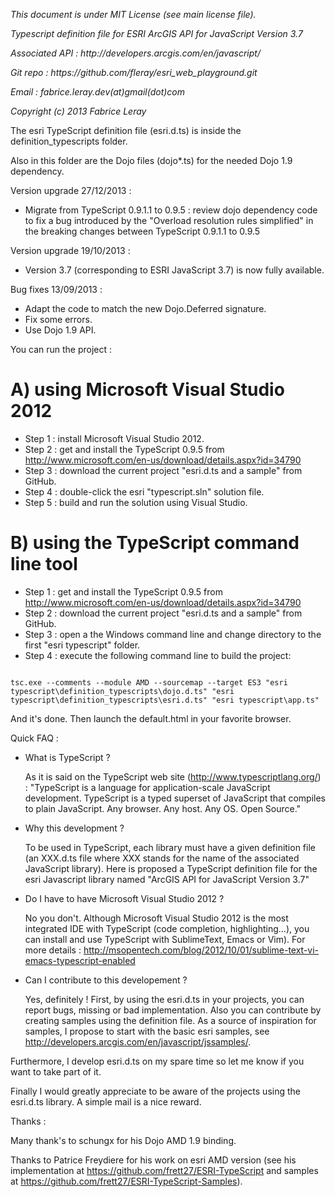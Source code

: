 <p><i>This document is under MIT License (see main license file).</i></p>
<p><i>Typescript definition file for ESRI ArcGIS API for JavaScript Version 3.7</i></p>
<p><i>Associated API : http://developers.arcgis.com/en/javascript/</i></p>
<p><i>Git repo : https://github.com/fleray/esri_web_playground.git</i></p>
<p><i>Email : fabrice.leray.dev(at)gmail(dot)com</i></p>
<p><i>Copyright (c) 2013 Fabrice Leray </i></p>

The esri TypeScript definition file (esri.d.ts) is inside the definition_typescripts folder.

Also in this folder are the Dojo files (dojo*.ts) for the needed Dojo 1.9 dependency.

Version upgrade 27/12/2013 :
- Migrate from TypeScript 0.9.1.1 to 0.9.5 : review dojo dependency code to fix a bug introduced by the "Overload resolution rules simplified" in the breaking changes between TypeScript 0.9.1.1 to 0.9.5


Version upgrade 19/10/2013 :
- Version 3.7 (corresponding to ESRI JavaScript 3.7) is now fully available.

Bug fixes 13/09/2013 : 
- Adapt the code to match the new Dojo.Deferred<TYPE> signature.
- Fix some errors.
- Use Dojo 1.9 API.

You can run the project :

A) using Microsoft Visual Studio 2012
===============================
 - Step 1 : install Microsoft Visual Studio 2012.
 - Step 2 : get and install the TypeScript 0.9.5 from http://www.microsoft.com/en-us/download/details.aspx?id=34790
 - Step 3 : download the current project "esri.d.ts and a sample" from GitHub.
 - Step 4 : double-click the esri "typescript.sln" solution file.
 - Step 5 : build and run the solution using Visual Studio.

B) using the TypeScript command line tool
=========================================
 - Step 1 : get and install the TypeScript 0.9.5 from http://www.microsoft.com/en-us/download/details.aspx?id=34790
 - Step 2 : download the current project "esri.d.ts and a sample" from GitHub.
 - Step 3 : open a the Windows command line and change directory to the first "esri typescript" folder.
 - Step 4 : execute the following command line to build the project:

<pre><code>
tsc.exe --comments --module AMD --sourcemap --target ES3 "esri typescript\definition_typescripts\dojo.d.ts" "esri typescript\definition_typescripts\esri.d.ts" "esri typescript\app.ts"
</code></pre>

And it's done. Then launch the default.html in your favorite browser.


Quick FAQ : 

 - What is TypeScript ?
 
	As it is said on the TypeScript web site (http://www.typescriptlang.org/) : 
	"TypeScript is a language for application-scale JavaScript development.
	TypeScript is a typed superset of JavaScript that compiles to plain JavaScript.
	Any browser. Any host. Any OS. Open Source."

 - Why this development ?
 
	To be used in TypeScript, each library must have a given definition  file (an XXX.d.ts file where XXX stands for the name of the associated JavaScript library).
	Here is proposed a TypeScript definition file for the esri Javascript library named "ArcGIS API for JavaScript Version 3.7"

 - Do I have to have Microsoft Visual Studio 2012 ?
 
	No you don't. Although Microsoft Visual Studio 2012 is the most integrated IDE with TypeScript (code completion, highlighting...), you can install and use TypeScript with SublimeText, Emacs or Vim). For more details : http://msopentech.com/blog/2012/10/01/sublime-text-vi-emacs-typescript-enabled

 - Can I contribute to this developement ?

	Yes, definitely ! First, by using the esri.d.ts in your projects, you can report bugs, missing or bad implementation.
	Also you can contribute by creating samples using the definition file. As a source of inspiration for samples, I propose to start with the basic esri samples, see http://developers.arcgis.com/en/javascript/jssamples/.


Furthermore, I develop esri.d.ts on my spare time so let me know if you want to take part of it.

Finally I would greatly appreciate to be aware of the projects using the esri.d.ts library. A simple mail is a nice reward.

Thanks :

Many thank's to schungx for his Dojo AMD 1.9 binding.

Thanks to Patrice Freydiere for his work on esri AMD version (see his implementation at https://github.com/frett27/ESRI-TypeScript and samples at https://github.com/frett27/ESRI-TypeScript-Samples).
